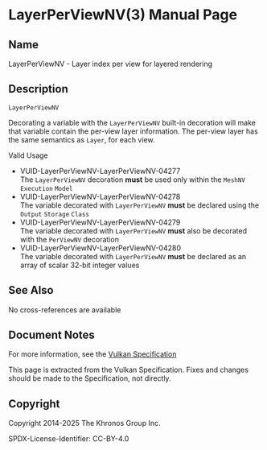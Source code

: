 # LayerPerViewNV(3) Manual Page

## Name

LayerPerViewNV - Layer index per view for layered rendering



## [](#_description)Description

`LayerPerViewNV`

Decorating a variable with the `LayerPerViewNV` built-in decoration will make that variable contain the per-view layer information. The per-view layer has the same semantics as `Layer`, for each view.

Valid Usage

- [](#VUID-LayerPerViewNV-LayerPerViewNV-04277)VUID-LayerPerViewNV-LayerPerViewNV-04277  
  The `LayerPerViewNV` decoration **must** be used only within the `MeshNV` `Execution` `Model`
- [](#VUID-LayerPerViewNV-LayerPerViewNV-04278)VUID-LayerPerViewNV-LayerPerViewNV-04278  
  The variable decorated with `LayerPerViewNV` **must** be declared using the `Output` `Storage` `Class`
- [](#VUID-LayerPerViewNV-LayerPerViewNV-04279)VUID-LayerPerViewNV-LayerPerViewNV-04279  
  The variable decorated with `LayerPerViewNV` **must** also be decorated with the `PerViewNV` decoration
- [](#VUID-LayerPerViewNV-LayerPerViewNV-04280)VUID-LayerPerViewNV-LayerPerViewNV-04280  
  The variable decorated with `LayerPerViewNV` **must** be declared as an array of scalar 32-bit integer values

## [](#_see_also)See Also

No cross-references are available

## [](#_document_notes)Document Notes

For more information, see the [Vulkan Specification](https://registry.khronos.org/vulkan/specs/latest/html/vkspec.html#LayerPerViewNV)

This page is extracted from the Vulkan Specification. Fixes and changes should be made to the Specification, not directly.

## [](#_copyright)Copyright

Copyright 2014-2025 The Khronos Group Inc.

SPDX-License-Identifier: CC-BY-4.0